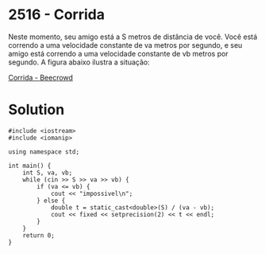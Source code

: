 # 2516 - Corrida

Neste momento, seu amigo está a S metros de distância de você. Você está correndo a uma velocidade constante de va metros por segundo, e seu amigo está correndo a uma velocidade constante de vb metros por segundo. A figura abaixo ilustra a situação:

[Corrida - Beecrowd](https://judge.beecrowd.com/pt/problems/view/2516)

# Solution

```
#include <iostream>
#include <iomanip>

using namespace std;

int main() {
    int S, va, vb;
    while (cin >> S >> va >> vb) {
        if (va <= vb) {
            cout << "impossivel\n";
        } else {
            double t = static_cast<double>(S) / (va - vb);
            cout << fixed << setprecision(2) << t << endl;
        }
    }
    return 0;
}
```